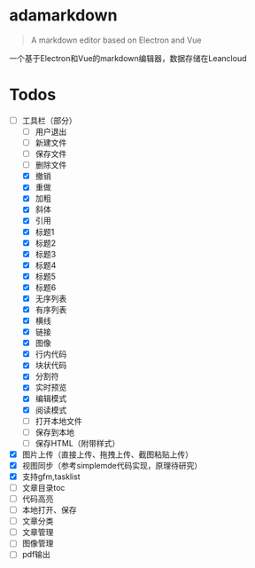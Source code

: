 # adamarkdown

> A markdown editor based on Electron and Vue

一个基于Electron和Vue的markdown编辑器，数据存储在Leancloud


# Todos
- [ ] 工具栏（部分）
  - [ ] 用户退出
  - [ ] 新建文件
  - [ ] 保存文件
  - [ ] 删除文件
  - [x] 撤销
  - [x] 重做
  - [x] 加粗
  - [x] 斜体
  - [x] 引用
  - [x] 标题1
  - [x] 标题2
  - [x] 标题3
  - [x] 标题4
  - [x] 标题5
  - [x] 标题6
  - [x] 无序列表
  - [x] 有序列表
  - [x] 横线
  - [x] 链接
  - [x] 图像
  - [x] 行内代码
  - [x] 块状代码
  - [x] 分割符
  - [x] 实时预览
  - [x] 编辑模式
  - [x] 阅读模式
  - [ ] 打开本地文件
  - [ ] 保存到本地
  - [ ] 保存HTML（附带样式）
- [x] 图片上传（直接上传、拖拽上传、截图粘贴上传）
- [x] 视图同步（参考simplemde代码实现，原理待研究）
- [x] 支持gfm,tasklist
- [ ] 文章目录toc
- [ ] 代码高亮
- [ ] 本地打开、保存
- [ ] 文章分类
- [ ] 文章管理
- [ ] 图像管理
- [ ] pdf输出
